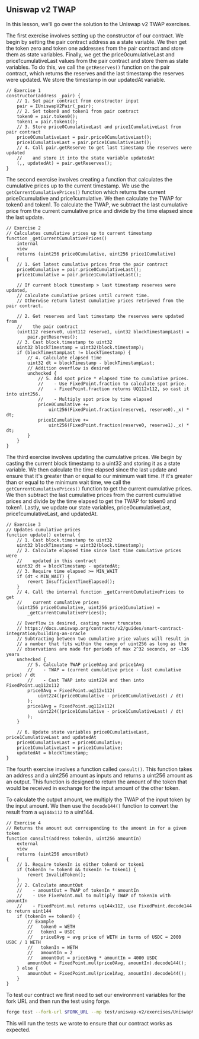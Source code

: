 ## Uniswap v2 TWAP

In this lesson, we'll go over the solution to the Uniswap v2 TWAP exercises.

The first exercise involves setting up the constructor of our contract. We begin by setting the pair contract address as a state variable. We then get the token zero and token one addresses from the pair contract and store them as state variables. Finally, we get the price0cumulativeLast and price1cumulativeLast values from the pair contract and store them as state variables.  To do this, we call the `getReserves()` function on the pair contract, which returns the reserves and the last timestamp the reserves were updated. We store the timestamp in our updatedAt variable.

```solidity
// Exercise 1
constructor(address _pair) {
    // 1. Set pair contract from constructor input
    pair = IUniswapV2Pair(_pair);
    // 2. Set token0 and token1 from pair contract
    token0 = pair.token0();
    token1 = pair.token1();
    // 3. Store price0CumulativeLast and price1CumulativeLast from pair contract
    price0CumulativeLast = pair.price0CumulativeLast();
    price1CumulativeLast = pair.price1CumulativeLast();
    // 4. Call pair.getReserve to get last timestamp the reserves were updated
    //    and store it into the state variable updatedAt
    (,, updatedAt) = pair.getReserves();
}
```

The second exercise involves creating a function that calculates the cumulative prices up to the current timestamp. We use the `getCurrentCumulativePrices()` function which returns the current price0cumulative and price1cumulative. We then calculate the TWAP for token0 and token1. To calculate the TWAP, we subtract the last cumulative price from the current cumulative price and divide by the time elapsed since the last update. 

```solidity
// Exercise 2
// Calculates cumulative prices up to current timestamp
function _getCurrentCumulativePrices()
    internal
    view
    returns (uint256 price0Cumulative, uint256 price1Cumulative)
{
    // 1. Get latest cumulative prices from the pair contract
    price0Cumulative = pair.price0CumulativeLast();
    price1Cumulative = pair.price1CumulativeLast();

    // If current block timestamp > last timestamp reserves were updated,
    // calculate cumulative prices until current time.
    // Otherwise return latest cumulative prices retrieved from the pair contract.

    // 2. Get reserves and last timestamp the reserves were updated from
    //    the pair contract
    (uint112 reserve0, uint112 reserve1, uint32 blockTimestampLast) =
        pair.getReserves();
    // 3. Cast block.timestamp to uint32
    uint32 blockTimestamp = uint32(block.timestamp);
    if (blockTimestampLast != blockTimestamp) {
        // 4. Calculate elapsed time
        uint32 dt = blockTimestamp - blockTimestampLast;
        // Addition overflow is desired
        unchecked {
            // 5. Add spot price * elapsed time to cumulative prices.
            //    - Use FixedPoint.fraction to calculate spot price.
            //    - FixedPoint.fraction returns UQ112x112, so cast it into uint256.
            //    - Multiply spot price by time elapsed
            price0Cumulative +=
                uint256(FixedPoint.fraction(reserve1, reserve0)._x) * dt;
            price1Cumulative +=
                uint256(FixedPoint.fraction(reserve0, reserve1)._x) * dt;
        }
    }
}
```

The third exercise involves updating the cumulative prices. We begin by casting the current block timestamp to a uint32 and storing it as a state variable. We then calculate the time elapsed since the last update and ensure that it's greater than or equal to our minimum wait time. If it's greater than or equal to the minimum wait time, we call the `getCurrentCumulativePrices()` function to get the current cumulative prices. We then subtract the last cumulative prices from the current cumulative prices and divide by the time elapsed to get the TWAP for token0 and token1. Lastly, we update our state variables, price0cumulativeLast, price1cumulativeLast, and updatedAt.

```solidity
// Exercise 3
// Updates cumulative prices
function update() external {
    // 1. Cast block.timestamp to uint32
    uint32 blockTimestamp = uint32(block.timestamp);
    // 2. Calculate elapsed time since last time cumulative prices were
    //    updated in this contract
    uint32 dt = blockTimestamp - updatedAt;
    // 3. Require time elapsed >= MIN_WAIT
    if (dt < MIN_WAIT) {
        revert InsufficientTimeElapsed();
    }
    // 4. Call the internal function _getCurrentCumulativePrices to get
    //    current cumulative prices
    (uint256 price0Cumulative, uint256 price1Cumulative) =
        _getCurrentCumulativePrices();

    // Overflow is desired, casting never truncates
    // https://docs.uniswap.org/contracts/v2/guides/smart-contract-integration/building-an-oracle
    // Subtracting between two cumulative price values will result in
    // a number that fits within the range of uint256 as long as the
    // observations are made for periods of max 2^32 seconds, or ~136 years
    unchecked {
        // 5. Calculate TWAP price0Avg and price1Avg
        //    - TWAP = (current cumulative price - last cumulative price) / dt
        //    - Cast TWAP into uint224 and then into FixedPoint.uq112x112
        price0Avg = FixedPoint.uq112x112(
            uint224((price0Cumulative - price0CumulativeLast) / dt)
        );
        price1Avg = FixedPoint.uq112x112(
            uint224((price1Cumulative - price1CumulativeLast) / dt)
        );
    }

    // 6. Update state variables price0CumulativeLast, price1CumulativeLast and updatedAt
    price0CumulativeLast = price0Cumulative;
    price1CumulativeLast = price1Cumulative;
    updatedAt = blockTimestamp;
}
```

The fourth exercise involves a function called `consult()`. This function takes an address and a uint256 amount as inputs and returns a uint256 amount as an output. This function is designed to return the amount of the token that would be received in exchange for the input amount of the other token. 

To calculate the output amount, we multiply the TWAP of the input token by the input amount. We then use the `decode144()` function to convert the result from a `uq144x112` to a uint144.

```solidity
// Exercise 4
// Returns the amount out corresponding to the amount in for a given token
function consult(address tokenIn, uint256 amountIn)
    external
    view
    returns (uint256 amountOut)
{
    // 1. Require tokenIn is either token0 or token1
    if (tokenIn != token0 && tokenIn != token1) {
        revert InvalidToken();
    }
    // 2. Calculate amountOut
    //    - amountOut = TWAP of tokenIn * amountIn
    //    - Use FixePoint.mul to multiply TWAP of tokenIn with amountIn
    //    - FixedPoint.mul returns uq144x112, use FixedPoint.decode144 to return uint144
    if (tokenIn == token0) {
        // Example
        //   token0 = WETH
        //   token1 = USDC
        //   price0Avg = avg price of WETH in terms of USDC = 2000 USDC / 1 WETH
        //   tokenIn = WETH
        //   amountIn = 2
        //   amountOut = price0Avg * amountIn = 4000 USDC
        amountOut = FixedPoint.mul(price0Avg, amountIn).decode144();
    } else {
        amountOut = FixedPoint.mul(price1Avg, amountIn).decode144();
    }
}
```

To test our contract we first need to set our environment variables for the fork URL and then run the test using forge.

```bash
forge test --fork-url $FORK_URL --mp test/uniswap-v2/exercises/UniswapV2Twap.test.sol -vvv
```

This will run the tests we wrote to ensure that our contract works as expected.
